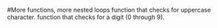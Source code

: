 #More functions, more nested loops
function that checks for uppercase character.
function that checks for a digit (0 through 9).
